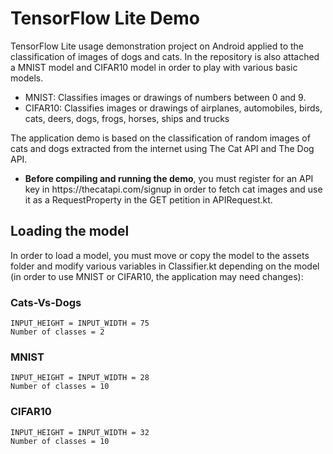 # TensorFlow Lite Demo

TensorFlow Lite usage demonstration project on Android applied to the classification of images of dogs and cats. In the repository is also attached a MNIST model and CIFAR10 model in order to play with various basic models.

<ul>
    <li>MNIST: Classifies images or drawings of numbers between 0 and 9.</li>
    <li>CIFAR10: Classifies images or drawings of airplanes, automobiles, birds, cats, deers, dogs, frogs, horses, ships and trucks</li>
</ul>

The application demo is based on the classification of random images of cats and dogs extracted from the internet using The Cat API and The Dog API. 

<ul><li><b>Before compiling and running the demo</b>, you must register for an API key in https://thecatapi.com/signup in order to fetch cat images and use it as a RequestProperty in the GET petition in APIRequest.kt.</li></ul>

## Loading the model

In order to load a model, you must move or copy the model to the assets folder and modify various variables in Classifier.kt depending on the model (in order to use MNIST or CIFAR10, the application may need changes):

### Cats-Vs-Dogs

    INPUT_HEIGHT = INPUT_WIDTH = 75
    Number of classes = 2

### MNIST

    INPUT_HEIGHT = INPUT_WIDTH = 28
    Number of classes = 10

### CIFAR10

    INPUT_HEIGHT = INPUT_WIDTH = 32
    Number of classes = 10
